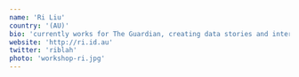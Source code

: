```yaml
---
name: 'Ri Liu'
country: '(AU)'
bio: 'currently works for The Guardian, creating data stories and interactive content. She specialises in expressing data in novel ways and exposing social injustices using data.'
website: 'http://ri.id.au'
twitter: 'riblah'
photo: 'workshop-ri.jpg'
---
```


